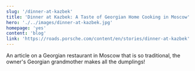 ```yaml
---
slug: '/dinner-at-kazbek'
title: 'Dinner at Kazbek: A Taste of Georgian Home Cooking in Moscow'
hero: './../images/dinner-at-kazbek.jpg'
homepage: 'yes'
content: 'blog'
link: 'https://roads.porsche.com/content/en/stories/dinner-at-kazbek'
---
```


An article on a Georgian restaurant in Moscow that is so traditional,
the owner's Georgian grandmother makes all the dumplings!
